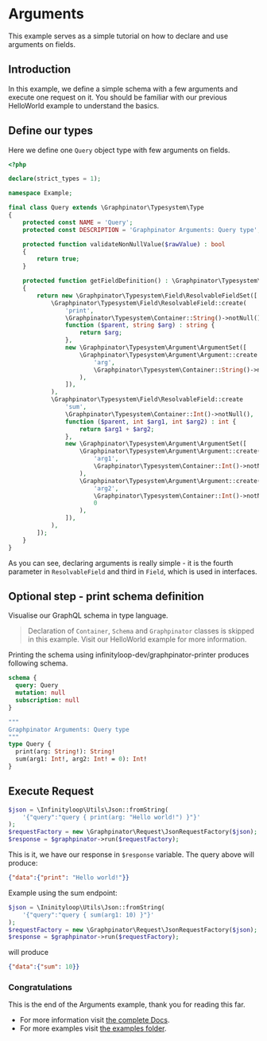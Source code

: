 # Arguments

This example serves as a simple tutorial on how to declare and use arguments on fields.

## Introduction

In this example, we define a simple schema with a few arguments and execute one request on it.
You should be familiar with our previous HelloWorld example to understand the basics.

## Define our types

Here we define one `Query` object type with few arguments on fields.

```php
<?php

declare(strict_types = 1);

namespace Example;

final class Query extends \Graphpinator\Typesystem\Type
{
    protected const NAME = 'Query';
    protected const DESCRIPTION = 'Graphpinator Arguments: Query type';

    protected function validateNonNullValue($rawValue) : bool
    {
        return true;
    }

    protected function getFieldDefinition() : \Graphpinator\Typesystem\Field\ResolvableFieldSet
    {
        return new \Graphpinator\Typesystem\Field\ResolvableFieldSet([
            \Graphpinator\Typesystem\Field\ResolvableField::create(
                'print',
                \Graphpinator\Typesystem\Container::String()->notNull(),
                function ($parent, string $arg) : string {
                    return $arg;
                },
                new \Graphpinator\Typesystem\Argument\ArgumentSet([
                    \Graphpinator\Typesystem\Argument\Argument::create
                        'arg',
                        \Graphpinator\Typesystem\Container::String()->notNull(),
                    ),            
                ]),
            ),
            \Graphpinator\Typesystem\Field\ResolvableField::create
                'sum',
                \Graphpinator\Typesystem\Container::Int()->notNull(),
                function ($parent, int $arg1, int $arg2) : int {
                    return $arg1 + $arg2;
                },
                new \Graphpinator\Typesystem\Argument\ArgumentSet([
                    \Graphpinator\Typesystem\Argument\Argument::create(
                        'arg1',
                        \Graphpinator\Typesystem\Container::Int()->notNull(),
                    ),
                    \Graphpinator\Typesystem\Argument\Argument::create(
                        'arg2',
                        \Graphpinator\Typesystem\Container::Int()->notNull(),
                        0
                    ),              
                ]),
            ),
        ]);
    }
}
```

As you can see, declaring arguments is really simple - it is the fourth parameter in `ResolvableField` and third in `Field`, which is used in interfaces.

## Optional step - print schema definition

Visualise our GraphQL schema in type language.

> Declaration of `Container`, `Schema` and `Graphpinator` classes is skipped in this example. Visit our HelloWorld example for more information.

Printing the schema using infinityloop-dev/graphpinator-printer produces following schema.

```graphql
schema {
  query: Query
  mutation: null
  subscription: null
}

"""
Graphpinator Arguments: Query type
"""
type Query {
  print(arg: String!): String!
  sum(arg1: Int!, arg2: Int! = 0): Int!
}
```

## Execute Request

```php
$json = \Infinityloop\Utils\Json::fromString(
    '{"query":"query { print(arg: "Hello world!") }"}'
);
$requestFactory = new \Graphpinator\Request\JsonRequestFactory($json);
$response = $graphpinator->run($requestFactory);
```

This is it, we have our response in `$response` variable. The query above will produce:

```json
{"data":{"print": "Hello world!"}}
```

Example using the sum endpoint:

```php
$json = \Ininityloop\Utils\Json::fromString(
    '{"query":"query { sum(arg1: 10) }"}'
);
$requestFactory = new \Graphpinator\Request\JsonRequestFactory($json);
$response = $graphpinator->run($requestFactory);
```

will produce

```json
{"data":{"sum": 10}}
```

### Congratulations

This is the end of the Arguments example, thank you for reading this far.
 
- For more information visit [the complete Docs](https://github.com/infinityloop-dev/graphpinator/blob/master/docs/README.md).
- For more examples visit [the examples folder](https://github.com/infinityloop-dev/graphpinator/blob/master/docs/examples).
